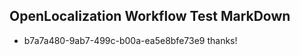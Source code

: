 ## OpenLocalization Workflow Test MarkDown
* b7a7a480-9ab7-499c-b00a-ea5e8bfe73e9 thanks!

<!--HONumber=Aug16_HO1-->


